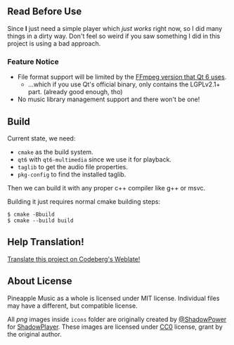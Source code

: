 ## Read Before Use

Since **I** just need a simple player which *just works* right now, so I did many things in a dirty way. Don't feel so weird if you saw something I did in this project is using a bad approach.

### Feature Notice

- File format support will be limited by the [FFmpeg version that Qt 6 uses](https://doc.qt.io/qt-6/qtmultimedia-attribution-ffmpeg.html).
  - ...which if you use Qt's official binary, only contains the LGPLv2.1+ part. (already good enough, tho)
- No music library management support and there won't be one!

## Build

Current state, we need:

 - `cmake` as the build system.
 - `qt6` with `qt6-multimedia` since we use it for playback.
 - `taglib` to get the audio file properties.
 - `pkg-config` to find the installed taglib.

Then we can build it with any proper c++ compiler like g++ or msvc.

Building it just requires normal cmake building steps:

```shell
$ cmake -Bbuild
$ cmake --build build
```

## Help Translation!

[Translate this project on Codeberg's Weblate!](https://translate.codeberg.org/projects/pineapple-apps/pineapple-music/)

## About License

Pineapple Music as a whole is licensed under MIT license. Individual files may have a different, but compatible license.

All *png* images inside `icons` folder are originally created by [@ShadowPower](https://github.com/ShadowPower/) for [ShadowPlayer](https://github.com/ShadowPower/ShadowPlayer). These images are licensed under [CC0](https://creativecommons.org/publicdomain/zero/1.0/legalcode) license, grant by the original author.
